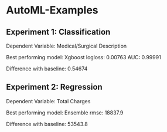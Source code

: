 # AutoML-Examples

## Experiment 1: Classification
Dependent Variable: Medical/Surgical Description

Best performing model: Xgboost logloss: 0.00763 AUC: 0.99991

Difference with baseline: 0.54674

## Experiment 2: Regression
Dependent Variable: Total Charges

Best performing model: Ensemble rmse: 18837.9 

Difference with baseline: 53543.8
